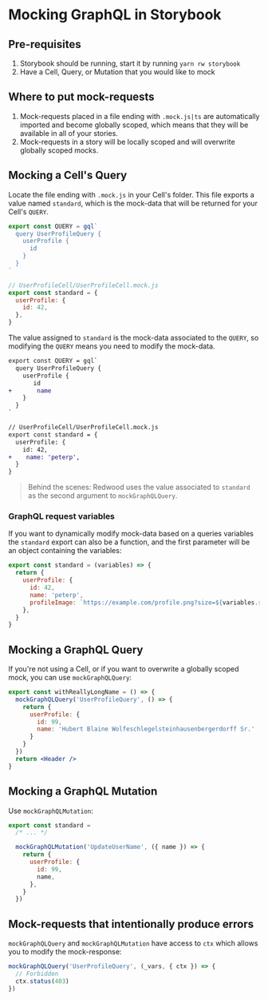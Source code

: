 # Mocking GraphQL in Storybook

## Pre-requisites

1. Storybook should be running, start it by running `yarn rw storybook`
2. Have a Cell, Query, or Mutation that you would like to mock

## Where to put mock-requests

1. Mock-requests placed in a file ending with `.mock.js|ts` are automatically imported and become globally scoped, which means that they will be available in all of your stories.
2. Mock-requests in a story will be locally scoped and will overwrite globally scoped mocks.

## Mocking a Cell's Query

Locate the file ending with `.mock.js` in your Cell's folder. This file exports a value named `standard`, which is the mock-data that will be returned for your Cell's `QUERY`.

```jsx {3,4,5,11,12,13} title="UserProfileCell/UserProfileCell.js"
export const QUERY = gql`
  query UserProfileQuery {
    userProfile {
      id
    }
  }
`

// UserProfileCell/UserProfileCell.mock.js
export const standard = {
  userProfile: {
    id: 42,
  },
}
```

The value assigned to `standard` is the mock-data associated to the `QUERY`, so modifying the `QUERY` means you need to modify the mock-data.

```diff title="UserProfileCell/UserProfileCell.js"
export const QUERY = gql`
  query UserProfileQuery {
    userProfile {
       id
+       name
    }
  }
`

// UserProfileCell/UserProfileCell.mock.js
export const standard = {
  userProfile: {
    id: 42,
+    name: 'peterp',
  }
}
```

> Behind the scenes: Redwood uses the value associated to `standard` as the second argument to `mockGraphQLQuery`.

### GraphQL request variables

If you want to dynamically modify mock-data based on a queries variables the `standard` export can also be a function, and the first parameter will be an object containing the variables:

```jsx {1,6} title="UserProfileCell/UserProfileCell.mock.js"
export const standard = (variables) => {
  return {
    userProfile: {
      id: 42,
      name: 'peterp',
      profileImage: `https://example.com/profile.png?size=${variables.size}`,
    },
  }
}
```

## Mocking a GraphQL Query

If you're not using a Cell, or if you want to overwrite a globally scoped mock, you can use `mockGraphQLQuery`:

```jsx title="Header/Header.stories.js"
export const withReallyLongName = () => {
  mockGraphQLQuery('UserProfileQuery', () => {
    return {
      userProfile: {
        id: 99,
        name: 'Hubert Blaine Wolfeschlegelsteinhausenbergerdorff Sr.'
      }
    }
  })
  return <Header />
}
```

## Mocking a GraphQL Mutation

Use `mockGraphQLMutation`:

```jsx title="UserProfileCell/UserProfileCell.mock.js"
export const standard =
  /* ... */

  mockGraphQLMutation('UpdateUserName', ({ name }) => {
    return {
      userProfile: {
        id: 99,
        name,
      },
    }
  })
```

## Mock-requests that intentionally produce errors

`mockGraphQLQuery` and `mockGraphQLMutation` have access to `ctx` which allows you to modify the mock-response:

```jsx
mockGraphQLQuery('UserProfileQuery', (_vars, { ctx }) => {
  // Forbidden
  ctx.status(403)
})
```

